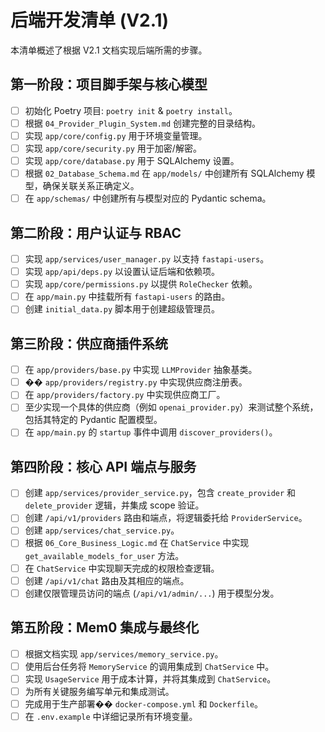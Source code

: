 # 后端开发清单 (V2.1)

本清单概述了根据 V2.1 文档实现后端所需的步骤。

## 第一阶段：项目脚手架与核心模型

- [ ] 初始化 Poetry 项目: `poetry init` & `poetry install`。
- [ ] 根据 `04_Provider_Plugin_System.md` 创建完整的目录结构。
- [ ] 实现 `app/core/config.py` 用于环境变量管理。
- [ ] 实现 `app/core/security.py` 用于加密/解密。
- [ ] 实现 `app/core/database.py` 用于 SQLAlchemy 设置。
- [ ] 根据 `02_Database_Schema.md` 在 `app/models/` 中创建所有 SQLAlchemy 模型，确保关联关系正确定义。
- [ ] 在 `app/schemas/` 中创建所有与模型对应的 Pydantic schema。

## 第二阶段：用户认证与 RBAC

- [ ] 实现 `app/services/user_manager.py` 以支持 `fastapi-users`。
- [ ] 实现 `app/api/deps.py` 以设置认证后端和依赖项。
- [ ] 实现 `app/core/permissions.py` 以提供 `RoleChecker` 依赖。
- [ ] 在 `app/main.py` 中挂载所有 `fastapi-users` 的路由。
- [ ] 创建 `initial_data.py` 脚本用于创建超级管理员。

## 第三阶段：供应商插件系统

- [ ] 在 `app/providers/base.py` 中实现 `LLMProvider` 抽象基类。
- [ ] �� `app/providers/registry.py` 中实现供应商注册表。
- [ ] 在 `app/providers/factory.py` 中实现供应商工厂。
- [ ] 至少实现一个具体的供应商（例如 `openai_provider.py`）来测试整个系统，包括其特定的 Pydantic 配置模型。
- [ ] 在 `app/main.py` 的 `startup` 事件中调用 `discover_providers()`。

## 第四阶段：核心 API 端点与服务

- [ ] 创建 `app/services/provider_service.py`，包含 `create_provider` 和 `delete_provider` 逻辑，并集成 scope 验证。
- [ ] 创建 `/api/v1/providers` 路由和端点，将逻辑委托给 `ProviderService`。
- [ ] 创建 `app/services/chat_service.py`。
- [ ] 根据 `06_Core_Business_Logic.md` 在 `ChatService` 中实现 `get_available_models_for_user` 方法。
- [ ] 在 `ChatService` 中实现聊天完成的权限检查逻辑。
- [ ] 创建 `/api/v1/chat` 路由及其相应的端点。
- [ ] 创建仅限管理员访问的端点 (`/api/v1/admin/...`) 用于模型分发。

## 第五阶段：Mem0 集成与最终化

- [ ] 根据文档实现 `app/services/memory_service.py`。
- [ ] 使用后台任务将 `MemoryService` 的调用集成到 `ChatService` 中。
- [ ] 实现 `UsageService` 用于成本计算，并将其集成到 `ChatService`。
- [ ] 为所有关键服务编写单元和集成测试。
- [ ] 完成用于生产部署�� `docker-compose.yml` 和 `Dockerfile`。
- [ ] 在 `.env.example` 中详细记录所有环境变量。